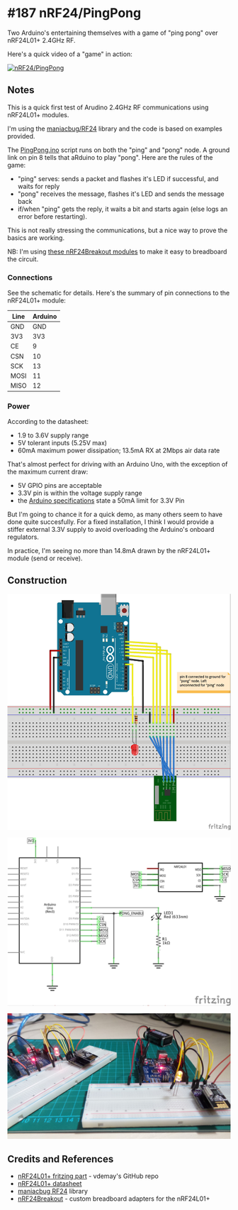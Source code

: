 # #187 nRF24/PingPong

Two Arduino's entertaining themselves with a game of "ping pong" over nRF24L01+ 2.4GHz RF.

Here's a quick video of a "game" in action:

[![nRF24/PingPong](http://img.youtube.com/vi/aNJqokwFAGI/0.jpg)](http://www.youtube.com/watch?v=aNJqokwFAGI)

## Notes

This is a quick first test of Arudino 2.4GHz RF communications using nRF24L01+ modules.

I'm using the [maniacbug/RF24](https://github.com/maniacbug/RF24) library and the code is based on examples provided.

The [PingPong.ino](./PingPong.ino) script runs on both the "ping" and "pong" node. A ground link on pin 8 tells that aRduino to play "pong".
Here are the rules of the game:
* "ping" serves: sends a packet and flashes it's LED if successful, and waits for reply
* "pong" receives the message, flashes it's LED and sends the message back
* if/when "ping" gets the reply, it waits a bit and starts again (else logs an error before restarting).

This is not really stressing the communications, but a nice way to prove the basics are working.

NB: I'm using [these nRF24Breakout modules](../../../Electronics101/nRF24Breakout) to make it easy to breadboard the circuit.

### Connections

See the schematic for details. Here's the summary of pin connections to the nRF24L01+ module:

| Line | Arduino |
|------|---------|
| GND  | GND |
| 3V3  | 3V3 |
| CE   |   9 |
| CSN  |  10 |
| SCK  |  13 |
| MOSI |  11 |
| MISO |  12 |

### Power

According to the datasheet:
* 1.9 to 3.6V supply range
* 5V tolerant inputs (5.25V max)
* 60mA maximum power dissipation; 13.5mA RX at 2Mbps air data rate

That's almost perfect for driving with an Arduino Uno, with the exception of the maximum current draw:
* 5V GPIO pins are acceptable
* 3.3V pin is within the voltage supply range
* the [Arduino specifications](https://www.arduino.cc/en/Main/ArduinoBoardUno) state a 50mA limit for 3.3V Pin

But I'm going to chance it for a quick demo, as many others seem to have done quite succesfully.
For a fixed installation, I think I would provide a stiffer external 3.3V supply to avoid overloading the Arduino's onboard regulators.

In practice, I'm seeing no more than 14.8mA drawn by the nRF24L01+ module (send or receive).

## Construction

![Breadboard](./assets/PingPong_bb.jpg?raw=true)

![The Schematic](./assets/PingPong_schematic.jpg?raw=true)

![The Build](./assets/PingPong_build.jpg?raw=true)

## Credits and References
* [nRF24L01+ fritzing part](https://github.com/vdemay/fritzing-parts) - vdemay's GitHub repo
* [nRF24L01+ datasheet](http://www.nordicsemi.com/eng/content/download/2726/34069/file/nRF24L01P_Product_Specification_1_0.pdf)
* [maniacbug RF24](https://github.com/maniacbug/RF24) library
* [nRF24Breakout](../../../Electronics101/nRF24Breakout) - custom breadboard adapters for the nRF24L01+

